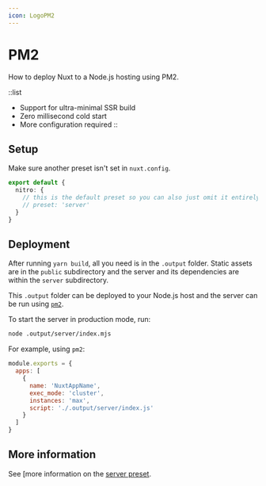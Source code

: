 ```yaml
---
icon: LogoPM2
---
```


# PM2

How to deploy Nuxt to a Node.js hosting using PM2.

::list
- Support for ultra-minimal SSR build
- Zero millisecond cold start
- More configuration required
::

## Setup

Make sure another preset isn't set in `nuxt.config`.

```ts [nuxt.config.js|ts]
export default {
  nitro: {
    // this is the default preset so you can also just omit it entirely
    // preset: 'server'
  }
}
```

## Deployment

After running `yarn build`, all you need is in the `.output` folder. Static assets are in the `public` subdirectory and the server and its dependencies are within the `server` subdirectory.

This `.output` folder can be deployed to your Node.js host and the server can be run using [`pm2`](https://pm2.keymetrics.io/docs/).

To start the server in production mode, run:

```bash
node .output/server/index.mjs
```

For example, using `pm2`:

```js [ecosystem.config.js]
module.exports = {
  apps: [
    {
      name: 'NuxtAppName',
      exec_mode: 'cluster',
      instances: 'max',
      script: './.output/server/index.js'
    }
  ]
}
```

## More information

See [more information on the [server preset](/docs/deployment/presets/server).
